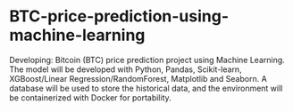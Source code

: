 # BTC-price-prediction-using-machine-learning
Developing: Bitcoin (BTC) price prediction project using Machine Learning. The model will be developed with Python, Pandas, Scikit-learn, XGBoost/Linear Regression/RandomForest, Matplotlib and Seaborn. A database will be used to store the historical data, and the environment will be containerized with Docker for portability.
